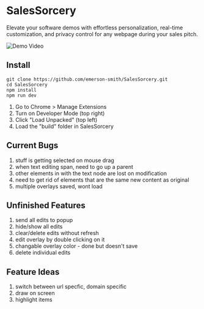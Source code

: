# SalesSorcery

Elevate your software demos with effortless personalization, real-time customization, and privacy control for any webpage during your sales pitch.

![Demo Video](https://github.com/emerson-smith/SalesSorcery/assets/63717420/a4d6a84d-6589-4eb9-aeac-d97cb8c273cf)

## Install

```
git clone https://github.com/emerson-smith/SalesSorcery.git
cd SalesSorcery
npm install
npm run dev
```

1. Go to Chrome > Manage Extensions
2. Turn on Developer Mode (top right)
3. Click "Load Unpacked" (top left)
4. Load the "build" folder in SalesSorcery

## Current Bugs

1. stuff is getting selected on mouse drag
2. when text editing span, need to go up a parent
3. other elements in with the text node are lost on modification
4. need to get rid of elements that are the same new content as original
5. multiple overlays saved, wont load

## Unfinished Features

1. send all edits to popup
2. hide/show all edits
3. clear/delete edits without refresh
4. edit overlay by double clicking on it
5. changable overlay color - done but doesn't save
6. delete individual edits

## Feature Ideas

1. switch between url specfic, domain specific
2. draw on screen
3. highlight items

